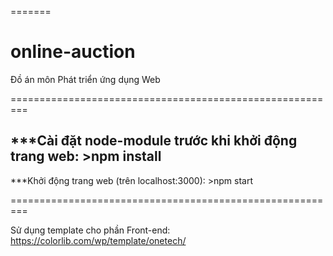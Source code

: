 =======
# online-auction
Đồ án môn Phát triển ứng dụng Web

=========================================================

***Cài đặt node-module trước khi khởi động trang web:
	>npm install
-----------	
***Khởi động trang web (trên localhost:3000):
	>npm start

=========================================================

Sử dụng template cho phần Front-end: https://colorlib.com/wp/template/onetech/

